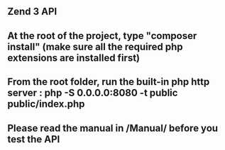 ## Zend 3 API
## At the root of the project, type "composer install" (make sure all the required php extensions are installed first)
## From the root folder, run the built-in php http server : php -S 0.0.0.0:8080 -t public public/index.php
## Please read the manual in /Manual/ before you test the API
